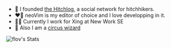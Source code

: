 - 🔭 I founded [the Hitchlog](https://github.com/flov/hitchlog-nextjs), a social network for hitchhikers.
- ❤️‍🔥 neoVim is my editor of choice and I love developping in it.
- 👨‍💻 Currently I work for Xing at New Work SE
- 🎪 Also I am a [circus wizard](https://www.the-flow-wizard.art)

![flov's Stats](https://github-readme-stats.vercel.app/api?username=flov&theme=tokyonight&show_icons=true&hide_border=true&count_private=true)
